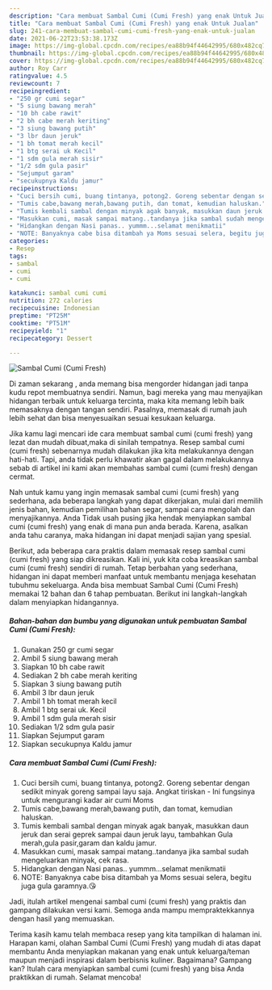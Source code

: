 ```yaml
---
description: "Cara membuat Sambal Cumi (Cumi Fresh) yang enak Untuk Jualan"
title: "Cara membuat Sambal Cumi (Cumi Fresh) yang enak Untuk Jualan"
slug: 241-cara-membuat-sambal-cumi-cumi-fresh-yang-enak-untuk-jualan
date: 2021-06-22T23:53:38.173Z
image: https://img-global.cpcdn.com/recipes/ea88b94f44642995/680x482cq70/sambal-cumi-cumi-fresh-foto-resep-utama.jpg
thumbnail: https://img-global.cpcdn.com/recipes/ea88b94f44642995/680x482cq70/sambal-cumi-cumi-fresh-foto-resep-utama.jpg
cover: https://img-global.cpcdn.com/recipes/ea88b94f44642995/680x482cq70/sambal-cumi-cumi-fresh-foto-resep-utama.jpg
author: Roy Carr
ratingvalue: 4.5
reviewcount: 7
recipeingredient:
- "250 gr cumi segar"
- "5 siung bawang merah"
- "10 bh cabe rawit"
- "2 bh cabe merah keriting"
- "3 siung bawang putih"
- "3 lbr daun jeruk"
- "1 bh tomat merah kecil"
- "1 btg serai uk Kecil"
- "1 sdm gula merah sisir"
- "1/2 sdm gula pasir"
- "Sejumput garam"
- "secukupnya Kaldu jamur"
recipeinstructions:
- "Cuci bersih cumi, buang tintanya, potong2. Goreng sebentar dengan sedikit minyak goreng sampai layu saja. Angkat tiriskan Ini fungsinya untuk mengurangi kadar air cumi Moms"
- "Tumis cabe,bawang merah,bawang putih, dan tomat, kemudian haluskan."
- "Tumis kembali sambal dengan minyak agak banyak, masukkan daun jeruk dan serai geprek sampai daun jeruk layu, tambahkan Gula merah,gula pasir,garam dan kaldu jamur."
- "Masukkan cumi, masak sampai matang..tandanya jika sambal sudah mengeluarkan minyak, cek rasa."
- "Hidangkan dengan Nasi panas.. yummm...selamat menikmatii"
- "NOTE: Banyaknya cabe bisa ditambah ya Moms sesuai selera, begitu juga gula garamnya.😘"
categories:
- Resep
tags:
- sambal
- cumi
- cumi

katakunci: sambal cumi cumi 
nutrition: 272 calories
recipecuisine: Indonesian
preptime: "PT25M"
cooktime: "PT51M"
recipeyield: "1"
recipecategory: Dessert

---
```



![Sambal Cumi (Cumi Fresh)](https://img-global.cpcdn.com/recipes/ea88b94f44642995/680x482cq70/sambal-cumi-cumi-fresh-foto-resep-utama.jpg)

Di zaman  sekarang , anda memang bisa mengorder hidangan jadi tanpa kudu repot membuatnya sendiri. Namun, bagi mereka yang mau menyajikan hidangan terbaik untuk keluarga tercinta, maka kita memang lebih baik memasaknya dengan tangan sendiri. Pasalnya, memasak di rumah jauh lebih sehat dan bisa menyesuaikan sesuai kesukaan keluarga.

Jika kamu lagi mencari ide cara membuat sambal cumi (cumi fresh) yang lezat dan mudah dibuat,maka di sinilah tempatnya. Resep sambal cumi (cumi fresh)  sebenarnya mudah dilakukan jika kita melakukannya dengan hati-hati. Tapi, anda tidak perlu khawatir akan gagal dalam melakukannya 
sebab di artikel ini kami akan membahas sambal cumi (cumi fresh) dengan cermat.  



Nah untuk kamu yang ingin memasak sambal cumi (cumi fresh) yang sederhana, ada beberapa langkah yang dapat dikerjakan, mulai dari memilih jenis bahan, kemudian pemilihan bahan segar, sampai cara mengolah dan menyajikannya. Anda Tidak usah pusing jika hendak menyiapkan sambal cumi (cumi fresh) yang enak di mana pun anda berada. Karena, asalkan anda  tahu caranya, maka hidangan ini dapat menjadi sajian yang spesial.

Berikut, ada beberapa cara praktis  dalam memasak resep sambal cumi (cumi fresh) yang siap dikreasikan. Kali ini, yuk kita coba kreasikan sambal cumi (cumi fresh) sendiri di rumah. Tetap berbahan yang sederhana, hidangan ini dapat memberi manfaat untuk membantu menjaga kesehatan tubuhmu sekeluarga. Anda bisa membuat Sambal Cumi (Cumi Fresh) memakai 12 bahan dan 6 tahap pembuatan. Berikut ini langkah-langkah dalam menyiapkan hidangannya.

<!--inarticleads1-->

##### Bahan-bahan dan bumbu yang digunakan untuk pembuatan Sambal Cumi (Cumi Fresh):

1. Gunakan 250 gr cumi segar
1. Ambil 5 siung bawang merah
1. Siapkan 10 bh cabe rawit
1. Sediakan 2 bh cabe merah keriting
1. Siapkan 3 siung bawang putih
1. Ambil 3 lbr daun jeruk
1. Ambil 1 bh tomat merah kecil
1. Ambil 1 btg serai uk. Kecil
1. Ambil 1 sdm gula merah sisir
1. Sediakan 1/2 sdm gula pasir
1. Siapkan Sejumput garam
1. Siapkan secukupnya Kaldu jamur




<!--inarticleads2-->

##### Cara membuat Sambal Cumi (Cumi Fresh):

1. Cuci bersih cumi, buang tintanya, potong2. Goreng sebentar dengan sedikit minyak goreng sampai layu saja. Angkat tiriskan - Ini fungsinya untuk mengurangi kadar air cumi Moms
1. Tumis cabe,bawang merah,bawang putih, dan tomat, kemudian haluskan.
1. Tumis kembali sambal dengan minyak agak banyak, masukkan daun jeruk dan serai geprek sampai daun jeruk layu, tambahkan Gula merah,gula pasir,garam dan kaldu jamur.
1. Masukkan cumi, masak sampai matang..tandanya jika sambal sudah mengeluarkan minyak, cek rasa.
1. Hidangkan dengan Nasi panas.. yummm...selamat menikmatii
1. NOTE: Banyaknya cabe bisa ditambah ya Moms sesuai selera, begitu juga gula garamnya.😘




Jadi, itulah artikel mengenai  sambal cumi (cumi fresh)  yang praktis dan gampang dilakukan versi kami. Semoga anda mampu mempraktekkannya dengan hasil yang memuaskan. 

Terima kasih kamu telah membaca resep yang kita tampilkan di halaman ini. Harapan kami, olahan  Sambal Cumi (Cumi Fresh) yang mudah di atas dapat membantu Anda menyiapkan makanan yang enak untuk keluarga/teman maupun menjadi inspirasi dalam berbisnis kuliner. Bagaimana? Gampang kan? Itulah cara menyiapkan sambal cumi (cumi fresh) yang bisa Anda praktikkan di rumah. Selamat mencoba!

